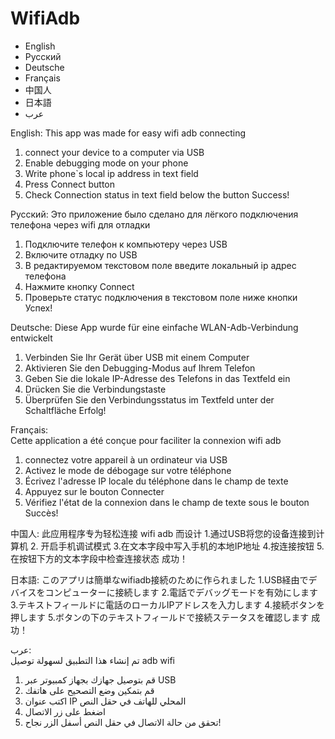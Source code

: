 # WifiAdb

* English 
* Русский 
* Deutsche 
* Français 
* 中国人 
* 日本語 
* عرب


English:
This app was made for easy wifi adb connecting
1. connect your device to a computer via USB 
2. Enable debugging mode on your phone
3. Write phone`s local ip address in text field
4. Press Connect button
5. Check Connection status in text field below the button
  Success!


Русский:
Это приложение было сделано для лёгкого подключения телефона через wifi для отладки
1. Подключите телефон к компьютеру через USB
2. Включите отладку по USB
3. В редактируемом текстовом поле введите локальный ip адрес телефона
4. Нажмите кнопку Connect
5. Проверьте статус подключения в текстовом поле ниже кнопки
  Успех!
  
  
Deutsche:
Diese App wurde für eine einfache WLAN-Adb-Verbindung entwickelt
1. Verbinden Sie Ihr Gerät über USB mit einem Computer
2. Aktivieren Sie den Debugging-Modus auf Ihrem Telefon
3. Geben Sie die lokale IP-Adresse des Telefons in das Textfeld ein
4. Drücken Sie die Verbindungstaste
5. Überprüfen Sie den Verbindungsstatus im Textfeld unter der Schaltfläche
   Erfolg!
   
Français:   
Cette application a été conçue pour faciliter la connexion wifi adb
1. connectez votre appareil à un ordinateur via USB
2. Activez le mode de débogage sur votre téléphone
3. Écrivez l'adresse IP locale du téléphone dans le champ de texte
4. Appuyez sur le bouton Connecter
5. Vérifiez l'état de la connexion dans le champ de texte sous le bouton
   Succès!
   

中国人:
此应用程序专为轻松连接 wifi adb 而设计
1.通过USB将您的设备连接到计算机
2. 开启手机调试模式
3.在文本字段中写入手机的本地IP地址
4.按连接按钮
5. 在按钮下方的文本字段中检查连接状态
   成功！


日本語:
このアプリは簡単なwifiadb接続のために作られました
1.USB経由でデバイスをコンピューターに接続します
2.電話でデバッグモードを有効にします
3.テキストフィールドに電話のローカルIPアドレスを入力します
4.接続ボタンを押します
5.ボタンの下のテキストフィールドで接続ステータスを確認します
   成功！
   
   
عرب:   
تم إنشاء هذا التطبيق لسهولة توصيل adb wifi
1. قم بتوصيل جهازك بجهاز كمبيوتر عبر USB
2. قم بتمكين وضع التصحيح على هاتفك
3. اكتب عنوان IP المحلي للهاتف في حقل النص
4. اضغط على زر الاتصال
5. تحقق من حالة الاتصال في حقل النص أسفل الزر
   نجاح!
